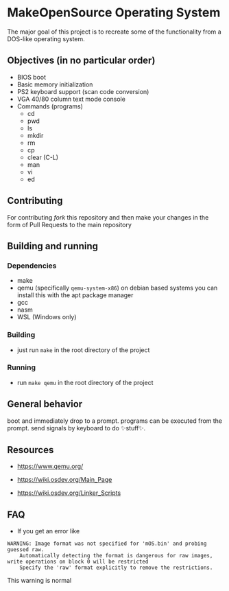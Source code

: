 # MakeOpenSource Operating System
The major goal of this project is to recreate some of the functionality from a DOS-like operating system.

## Objectives (in no particular order)
* BIOS boot
* Basic memory initialization
* PS2 keyboard support (scan code conversion)
* VGA 40/80 column text mode console
* Commands (programs)
    * cd
    * pwd
    * ls
    * mkdir
    * rm
    * cp
    * clear (C-L)
    * man
    * vi
    * ed

## Contributing
For contributing _fork_ this repository and then make your changes in the form of Pull Requests to the main repository

## Building and running
### Dependencies
 * make
 * qemu (specifically `qemu-system-x86`) on debian based systems you can install this with the apt package manager
 * gcc
 * nasm
 * WSL (Windows only)

### Building
 * just run `make` in the root directory of the project

### Running
 * run `make qemu` in the root directory of the project

## General behavior
boot and immediately drop to a prompt.
programs can be executed from the prompt.
send signals by keyboard to do ✨stuff✨.


## Resources
* https://www.qemu.org/
* https://wiki.osdev.org/Main_Page

* https://wiki.osdev.org/Linker_Scripts


## FAQ
* If you get an error like 
```
WARNING: Image format was not specified for 'mOS.bin' and probing guessed raw.
	Automatically detecting the format is dangerous for raw images, write operations on block 0 will be restricted
	Specify the 'raw' format explicitly to remove the restrictions.

```
This warning is normal
